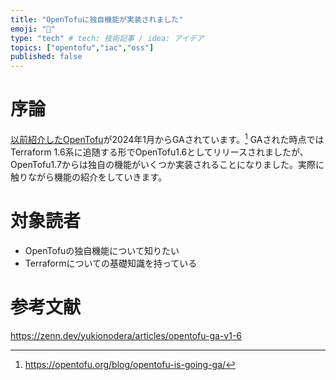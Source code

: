 ```yaml
---
title: "OpenTofuに独自機能が実装されました"
emoji: "📛"
type: "tech" # tech: 技術記事 / idea: アイデア
topics: ["opentofu","iac","oss"]
published: false
---
```


# 序論
[以前紹介したOpenTofu](https://zenn.dev/yuta28/articles/fork-opentf-from-terraform)が2024年1月からGAされています。[^1]
GAされた時点ではTerraform 1.6系に追随する形でOpenTofu1.6としてリリースされましたが、OpenTofu1.7からは独自の機能がいくつか実装されることになりました。実際に触りながら機能の紹介をしていきます。

[^1]: https://opentofu.org/blog/opentofu-is-going-ga/

# 対象読者
- OpenTofuの独自機能について知りたい
- Terraformについての基礎知識を持っている

# 参考文献
https://zenn.dev/yukionodera/articles/opentofu-ga-v1-6